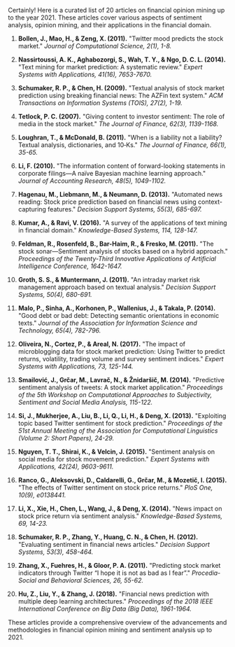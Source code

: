 Certainly! Here is a curated list of 20 articles on financial opinion mining up to the year 2021. These articles cover various aspects of sentiment analysis, opinion mining, and their applications in the financial domain.

1. **Bollen, J., Mao, H., & Zeng, X. (2011).** "Twitter mood predicts the stock market." *Journal of Computational Science, 2(1), 1-8.*

2. **Nassirtoussi, A. K., Aghabozorgi, S., Wah, T. Y., & Ngo, D. C. L. (2014).** "Text mining for market prediction: A systematic review." *Expert Systems with Applications, 41(16), 7653-7670.*

3. **Schumaker, R. P., & Chen, H. (2009).** "Textual analysis of stock market prediction using breaking financial news: The AZFin text system." *ACM Transactions on Information Systems (TOIS), 27(2), 1-19.*

4. **Tetlock, P. C. (2007).** "Giving content to investor sentiment: The role of media in the stock market." *The Journal of Finance, 62(3), 1139-1168.*

5. **Loughran, T., & McDonald, B. (2011).** "When is a liability not a liability? Textual analysis, dictionaries, and 10‐Ks." *The Journal of Finance, 66(1), 35-65.*

6. **Li, F. (2010).** "The information content of forward-looking statements in corporate filings—A naïve Bayesian machine learning approach." *Journal of Accounting Research, 48(5), 1049-1102.*

7. **Hagenau, M., Liebmann, M., & Neumann, D. (2013).** "Automated news reading: Stock price prediction based on financial news using context-capturing features." *Decision Support Systems, 55(3), 685-697.*

8. **Kumar, A., & Ravi, V. (2016).** "A survey of the applications of text mining in financial domain." *Knowledge-Based Systems, 114, 128-147.*

9. **Feldman, R., Rosenfeld, B., Bar-Haim, R., & Fresko, M. (2011).** "The stock sonar—Sentiment analysis of stocks based on a hybrid approach." *Proceedings of the Twenty-Third Innovative Applications of Artificial Intelligence Conference, 1642-1647.*

10. **Groth, S. S., & Muntermann, J. (2011).** "An intraday market risk management approach based on textual analysis." *Decision Support Systems, 50(4), 680-691.*

11. **Malo, P., Sinha, A., Korhonen, P., Wallenius, J., & Takala, P. (2014).** "Good debt or bad debt: Detecting semantic orientations in economic texts." *Journal of the Association for Information Science and Technology, 65(4), 782-796.*

12. **Oliveira, N., Cortez, P., & Areal, N. (2017).** "The impact of microblogging data for stock market prediction: Using Twitter to predict returns, volatility, trading volume and survey sentiment indices." *Expert Systems with Applications, 73, 125-144.*

13. **Smailović, J., Grčar, M., Lavrač, N., & Žnidaršič, M. (2014).** "Predictive sentiment analysis of tweets: A stock market application." *Proceedings of the 5th Workshop on Computational Approaches to Subjectivity, Sentiment and Social Media Analysis, 115-122.*

14. **Si, J., Mukherjee, A., Liu, B., Li, Q., Li, H., & Deng, X. (2013).** "Exploiting topic based Twitter sentiment for stock prediction." *Proceedings of the 51st Annual Meeting of the Association for Computational Linguistics (Volume 2: Short Papers), 24-29.*

15. **Nguyen, T. T., Shirai, K., & Velcin, J. (2015).** "Sentiment analysis on social media for stock movement prediction." *Expert Systems with Applications, 42(24), 9603-9611.*

16. **Ranco, G., Aleksovski, D., Caldarelli, G., Grčar, M., & Mozetič, I. (2015).** "The effects of Twitter sentiment on stock price returns." *PloS One, 10(9), e0138441.*

17. **Li, X., Xie, H., Chen, L., Wang, J., & Deng, X. (2014).** "News impact on stock price return via sentiment analysis." *Knowledge-Based Systems, 69, 14-23.*

18. **Schumaker, R. P., Zhang, Y., Huang, C. N., & Chen, H. (2012).** "Evaluating sentiment in financial news articles." *Decision Support Systems, 53(3), 458-464.*

19. **Zhang, X., Fuehres, H., & Gloor, P. A. (2011).** "Predicting stock market indicators through Twitter “I hope it is not as bad as I fear”." *Procedia-Social and Behavioral Sciences, 26, 55-62.*

20. **Hu, Z., Liu, Y., & Zhang, J. (2018).** "Financial news prediction with multiple deep learning architectures." *Proceedings of the 2018 IEEE International Conference on Big Data (Big Data), 1961-1964.*

These articles provide a comprehensive overview of the advancements and methodologies in financial opinion mining and sentiment analysis up to 2021.